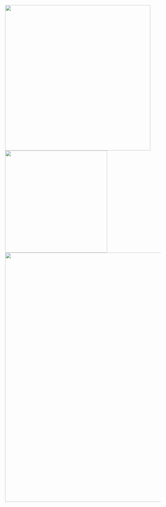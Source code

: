 <a href="https://github.com/Francesco-Rapetti">
  <img width=470 align="center" src="https://github-readme-stats.vercel.app/api?username=Francesco-Rapetti&theme=catppuccin_mocha&show_icons=true&hide_border=true&rank_icon=github&number_format=long" />
</a>
<a href="https://github.com/Francesco-Rapetti">
  <img width=330 align="center" src="https://github-readme-stats.vercel.app/api/top-langs?username=Francesco-Rapetti&layout=compact&langs_count=8&card_width=320&theme=catppuccin_mocha&hide_border=true" />
</a>

<a href="https://codeium.com/profile/francesco">
  <img width=805 align="center" src="https://codeium.com/profile/francesco/card.png" />
</a>


